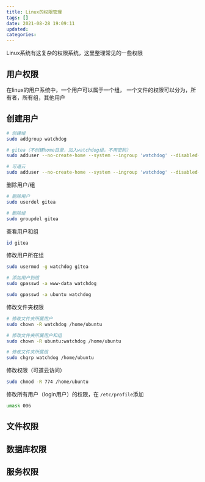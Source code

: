 ```yaml
---
title: Linux的权限管理
tags: []
date: 2021-08-28 19:09:11
updated:
categories:
---
```


Linux系统有这复杂的权限系统，这里整理常见的一些权限

## 用户权限

在linux的用户系统中，一个用户可以属于一个组，
一个文件的权限可以分为，所有者，所有组，其他用户


## 创建用户

```sh
# 创建组
sudo addgroup watchdog

# gitea（不创建home目录，加入watchdog组，不用密码）
sudo adduser --no-create-home --system --ingroup 'watchdog' --disabled-password --shell /bin/bash gitea

# 可道云
sudo adduser --no-create-home --system --ingroup 'watchdog' --disabled-password --shell /bin/bash kodexplorer
```

删除用户/组

```sh
# 删除用户
sudo userdel gitea

# 删除组
sudo groupdel gitea
```

查看用户和组

```sh
id gitea
```

修改用户所在组

```sh
sudo usermod -g watchdog gitea

# 添加用户到组
sudo gpasswd -a www-data watchdog

sudo gpasswd -a ubuntu watchdog
```

修改文件夹权限

```sh
# 修改文件夹所属用户
sudo chown -R watchdog /home/ubuntu

# 修改文件夹所属用户和组
sudo chown -R ubuntu:watchdog /home/ubuntu

# 修改文件夹所属组
sudo chgrp watchdog /home/ubuntu
```

修改权限（可道云访问）
```sh
sudo chmod -R 774 /home/ubuntu
```

修改所有用户（login用户）的权限，在 `/etc/profile`添加

```sh
umask 006
```


## 文件权限

## 数据库权限

## 服务权限